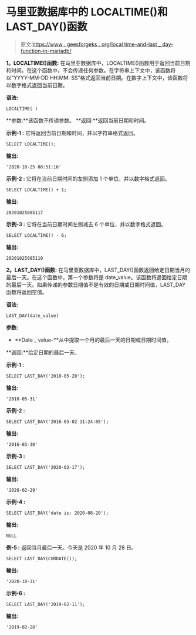 # 马里亚数据库中的 LOCALTIME()和 LAST_DAY()函数

> 原文:[https://www . geesforgeks . org/local time-and-last _ day-function-in-mariadb/](https://www.geeksforgeeks.org/localtime-and-last_day-function-in-mariadb/)

**1。LOCALTIME()函数:**
在马里亚数据库中，LOCALTIME()函数用于返回当前日期和时间。在这个函数中，不会传递任何参数。在字符串上下文中，该函数将以“YYYY-MM-DD HH:MM: SS”格式返回当前日期。在数字上下文中，该函数将以数字格式返回当前日期。

**语法:**

```
LOCALTIME( )
```

**参数:**该函数不传递参数。
**返回:**返回当前日期和时间。

**示例-1 :** 它将返回当前日期和时间，并以字符串格式返回。

```
SELECT LOCALTIME();
```

**输出:**

```
'2020-10-25 08:51:16'
```

**示例-2 :** 它将在当前日期时间的左侧添加 1 个单位，并以数字格式返回。

```
SELECT LOCALTIME() + 1;
```

**输出:**

```
20201025085117
```

**示例-3 :** 它将在当前日期时间左侧减去 6 个单位，并以数字格式返回。

```
SELECT LOCALTIME() - 6;
```

**输出:**

```
20201025085110
```

**2。LAST_DAY()函数:**
在马里亚数据库中，LAST_DAY()函数返回给定日期当月的最后一天。在这个函数中，第一个参数将是 date_value。该函数将返回给定日期的最后一天。如果传递的参数日期值不是有效的日期或日期时间值，LAST_DAY 函数将返回空值。

**语法:**

```
LAST_DAY(date_value)
```

**参数:**

*   **Date _ value–**从中提取一个月的最后一天的日期或日期时间值。

**返回:**给定日期的最后一天。

**示例-1 :**

```
SELECT LAST_DAY('2010-05-20');
```

**输出:**

```
'2010-05-31'
```

**示例-2 :**

```
SELECT LAST_DAY('2016-03-02 11:24:05');
```

**输出:**

```
'2016-03-30'
```

**示例-3 :**

```
SELECT LAST_DAY('2020-02-17');
```

**输出:**

```
'2020-02-29'
```

**示例-4 :**

```
SELECT LAST_DAY('date is: 2020-08-20');
```

**输出:**

```
NULL
```

**例-5 :** 返回当月最后一天。今天是 2020 年 10 月 28 日。

```
SELECT LAST_DAY(CURDATE());
```

**输出:**

```
'2020-10-31'
```

**示例-6 :**

```
SELECT LAST_DAY('2019-02-11');
```

**输出:**

```
'2019-02-28'
```